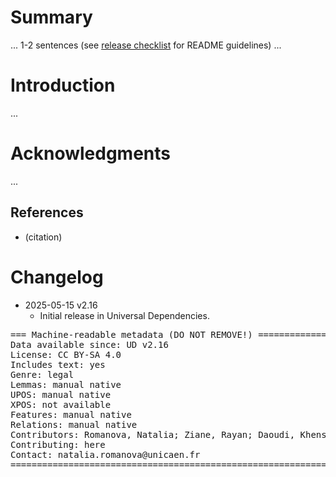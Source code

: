 # Summary

... 1-2 sentences (see [release checklist](http://universaldependencies.org/contributing/release_checklist.html#the-readme-file) for README guidelines) ...


# Introduction

...


# Acknowledgments

...

## References

* (citation)


# Changelog

* 2025-05-15 v2.16
  * Initial release in Universal Dependencies.


<pre>
=== Machine-readable metadata (DO NOT REMOVE!) ================================
Data available since: UD v2.16
License: CC BY-SA 4.0
Includes text: yes
Genre: legal
Lemmas: manual native
UPOS: manual native
XPOS: not available
Features: manual native
Relations: manual native
Contributors: Romanova, Natalia; Ziane, Rayan; Daoudi, Khensa
Contributing: here
Contact: natalia.romanova@unicaen.fr
===============================================================================
</pre>
